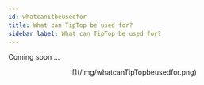 ```yaml
---
id: whatcanitbeusedfor
title: What can TipTop be used for?
sidebar_label: What can TipTop be used for?
---
```


Coming soon ...

<p align="center">
![](/img/whatcanTipTopbeusedfor.png)
</p>